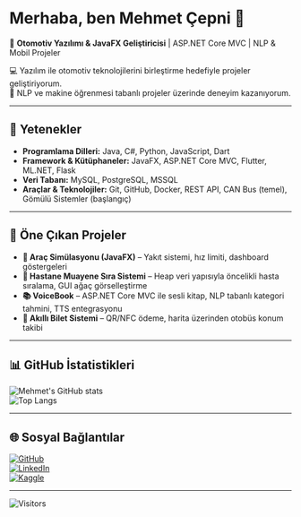 # Merhaba, ben Mehmet Çepni 👋  

🚗 **Otomotiv Yazılımı & JavaFX Geliştiricisi** | ASP.NET Core MVC | NLP & Mobil Projeler  

💻 Yazılım ile otomotiv teknolojilerini birleştirme hedefiyle projeler geliştiriyorum.  
🤖 NLP ve makine öğrenmesi tabanlı projeler üzerinde deneyim kazanıyorum.  

---

## 🔧 Yetenekler
- **Programlama Dilleri:** Java, C#, Python, JavaScript, Dart  
- **Framework & Kütüphaneler:** JavaFX, ASP.NET Core MVC, Flutter, ML.NET, Flask  
- **Veri Tabanı:** MySQL, PostgreSQL, MSSQL  
- **Araçlar & Teknolojiler:** Git, GitHub, Docker, REST API, CAN Bus (temel), Gömülü Sistemler (başlangıç)  

---

## 🚀 Öne Çıkan Projeler
- **🚗 Araç Simülasyonu (JavaFX)** – Yakıt sistemi, hız limiti, dashboard göstergeleri  
- **🏥 Hastane Muayene Sıra Sistemi** – Heap veri yapısıyla öncelikli hasta sıralama, GUI ağaç görselleştirme  
- **📚 VoiceBook** – ASP.NET Core MVC ile sesli kitap, NLP tabanlı kategori tahmini, TTS entegrasyonu  
- **🎫 Akıllı Bilet Sistemi** – QR/NFC ödeme, harita üzerinden otobüs konum takibi  

---

## 📊 GitHub İstatistikleri
![Mehmet's GitHub stats](https://github-readme-stats.vercel.app/api?username=mehmetcepni&show_icons=true&theme=tokyonight)  
![Top Langs](https://github-readme-stats.vercel.app/api/top-langs/?username=mehmetcepni&layout=compact&theme=tokyonight)  

---

## 🌐 Sosyal Bağlantılar
[![GitHub](https://img.shields.io/badge/GitHub-000?style=for-the-badge&logo=github&logoColor=white)](https://github.com/mehmetcepni)  
[![LinkedIn](https://img.shields.io/badge/LinkedIn-0A66C2?style=for-the-badge&logo=linkedin&logoColor=white)](https://www.linkedin.com/in/mehmet-%C3%A7epni-582582279/)  
[![Kaggle](https://img.shields.io/badge/Kaggle-20BEFF?style=for-the-badge&logo=kaggle&logoColor=white)](https://www.kaggle.com/mehmetepni)  

---

![Visitors](https://komarev.com/ghpvc/?username=mehmetcepni&label=Profil%20Ziyaretleri&color=0e75b6&style=flat)  
